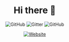 <h1 align="center">Hi there 👋</h1>

<p align="center">
  <img alt="GitHub" src="https://img.shields.io/github/license/ChiaraJS/ChiaraJS?color=blue&logo=github&label=License">
  <img alt="Gitter" src="https://img.shields.io/gitter/room/ChiaraJS/ChiaraJS?color=orange&label=Chat&logo=gitter">
  <img alt="GitHub" src="https://img.shields.io/static/v1?color=blue&label=Donate&message=PayPal&logo=paypal">
</p>

<p align="center">
  <a href="https://chiarajs.github.io/ChiaraJS/"><img alt="Website" src="https://img.shields.io/website?down_color=critical&down_message=Down&label=Website&logo=github&logoColor=success&style=for-the-badge&up_color=success&up_message=Up&url=https%3A%2F%2Fchiarajs.github.io%2FChiaraJS%2F"></a>
</p>
<!--
  **ChiaraJS/ChiaraJS** is a ✨ _special_ ✨ repository because its `README.md` (this file) appears on your GitHub profile.

  Here are some ideas to get you started:
    - 🔭 I’m currently working on ...
    - 🌱 I’m currently learning ...
    - 👯 I’m looking to collaborate on ...
    - 🤔 I’m looking for help with ...
    - 💬 Ask me about ...
    - 📫 How to reach me: ...
    - 😄 Pronouns: ...
    - ⚡ Fun fact: ...
-->
